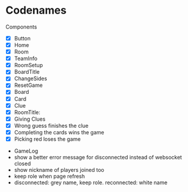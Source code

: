 # Codenames

Components

- [x] Button
- [x] Home
- [x] Room
- [x] TeamInfo
- [x] RoomSetup
- [X] BoardTitle
- [X] ChangeSides
- [X] ResetGame
- [x] Board
- [x] Card
- [x] Clue
- [X] RoomTitle:
- [X] Giving Clues
- [x] Wrong guess finishes the clue
- [x] Completing the cards wins the game
- [x] Picking red loses the game
- GameLog
- show a better error message for disconnected instead of websocket closed
- show nickname of players joined too
- keep role when page refresh
- disconnected: grey name, keep role. reconnected: white name
